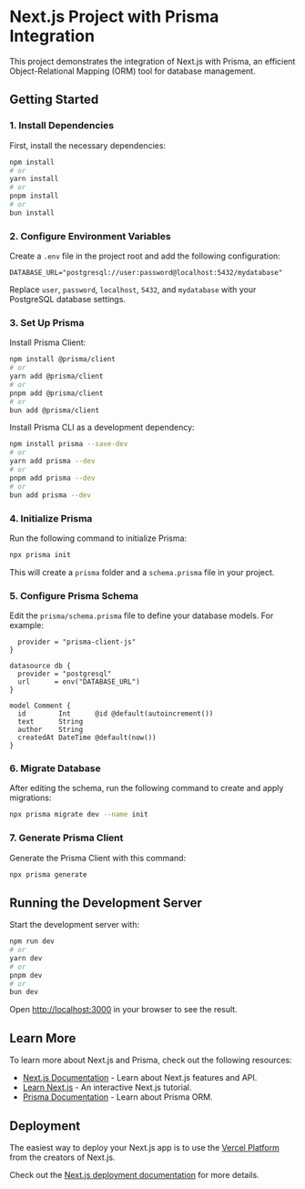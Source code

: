 # Next.js Project with Prisma Integration

This project demonstrates the integration of Next.js with Prisma, an efficient Object-Relational Mapping (ORM) tool for database management.

## Getting Started

### 1. Install Dependencies

First, install the necessary dependencies:

```bash
npm install
# or
yarn install
# or
pnpm install
# or
bun install
```

### 2. Configure Environment Variables

Create a `.env` file in the project root and add the following configuration:

```env
DATABASE_URL="postgresql://user:password@localhost:5432/mydatabase"
```

Replace `user`, `password`, `localhost`, `5432`, and `mydatabase` with your PostgreSQL database settings.

### 3. Set Up Prisma

Install Prisma Client:

```bash
npm install @prisma/client
# or
yarn add @prisma/client
# or
pnpm add @prisma/client
# or
bun add @prisma/client
```

Install Prisma CLI as a development dependency:

```bash
npm install prisma --save-dev
# or
yarn add prisma --dev
# or
pnpm add prisma --dev
# or
bun add prisma --dev
```

### 4. Initialize Prisma

Run the following command to initialize Prisma:

```bash
npx prisma init
```

This will create a `prisma` folder and a `schema.prisma` file in your project.

### 5. Configure Prisma Schema

Edit the `prisma/schema.prisma` file to define your database models. For example:

```generator client {
  provider = "prisma-client-js"
}

datasource db {
  provider = "postgresql"
  url      = env("DATABASE_URL")
}

model Comment {
  id        Int      @id @default(autoincrement())
  text      String
  author    String
  createdAt DateTime @default(now())
}

```

### 6. Migrate Database

After editing the schema, run the following command to create and apply migrations:

```bash
npx prisma migrate dev --name init
```

### 7. Generate Prisma Client

Generate the Prisma Client with this command:

```bash
npx prisma generate
```

## Running the Development Server

Start the development server with:

```bash
npm run dev
# or
yarn dev
# or
pnpm dev
# or
bun dev
```

Open [http://localhost:3000](http://localhost:3000) in your browser to see the result.

## Learn More

To learn more about Next.js and Prisma, check out the following resources:

- [Next.js Documentation](https://nextjs.org/docs) - Learn about Next.js features and API.
- [Learn Next.js](https://nextjs.org/learn) - An interactive Next.js tutorial.
- [Prisma Documentation](https://www.prisma.io/docs) - Learn about Prisma ORM.

## Deployment

The easiest way to deploy your Next.js app is to use the [Vercel Platform](https://vercel.com/new?utm_medium=default-template&filter=next.js&utm_source=create-next-app&utm_campaign=create-next-app-readme) from the creators of Next.js.

Check out the [Next.js deployment documentation](https://nextjs.org/docs/deployment) for more details.
